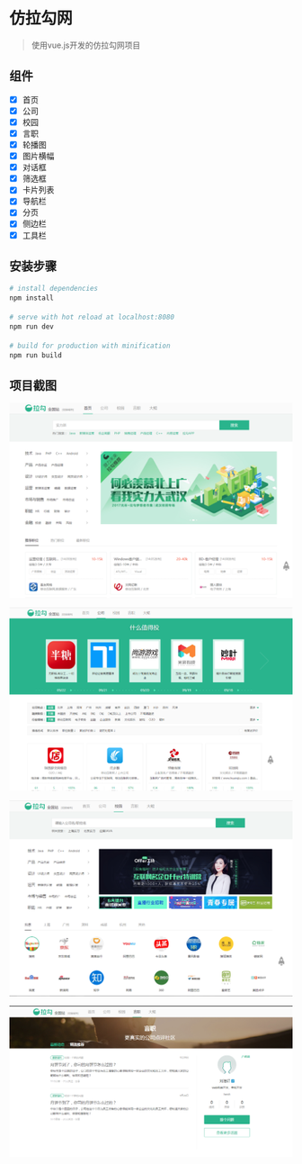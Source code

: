 # 仿拉勾网

> 使用vue.js开发的仿拉勾网项目

## 组件

- [x] 首页
- [x] 公司
- [x] 校园
- [x] 言职
- [x] 轮播图
- [x] 图片横幅
- [x] 对话框
- [x] 筛选框
- [x] 卡片列表
- [x] 导航栏
- [x] 分页
- [x] 侧边栏
- [x] 工具栏

## 安装步骤

``` bash
# install dependencies
npm install

# serve with hot reload at localhost:8080
npm run dev

# build for production with minification
npm run build
``` 

## 项目截图

![shouye](./screenshot/shouye.png)<br>

![gongsi](./screenshot/gongsi.png)<br>

![xiaoyuan](./screenshot/xiaoyuan.png)<br>

![yanzhi](./screenshot/yanzhi.png)<br>
